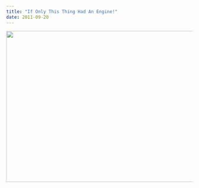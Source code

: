 ```yaml
---
title: "If Only This Thing Had An Engine!"
date: 2011-09-20
---
```

<img src="@root/files/2011/09/maddie-windfest-2011.jpg" width="613" height="409" class="centered">
